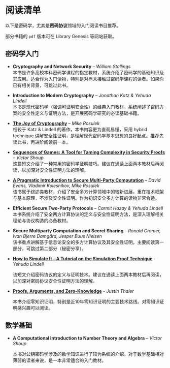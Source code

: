 # 阅读清单

以下是密码学，尤其是**密码协议**领域的入门阅读书目推荐。

部分书籍的 `pdf` 版本可在 Library Genesis 等网站获取。

## 密码学入门

- **Cryptography and Network Security** – *William Stallings*  
  本书是许多高校本科密码学课程的指定教材，系统介绍了密码学的基础知识及其应用。适合作为入门读物，特别是对尚未接触过密码学课程的读者。如果你已有相关背景，可跳过此书。

- **Introduction to Modern Cryptography** – *Jonathan Katz & Yehuda Lindell*  
  本书是现代密码学（强调可证明安全性）的经典入门教材，系统阐述了密码方案的安全性定义与证明方法，是开展密码学研究的必读基础书籍。

- [**The Joy of Cryptography**](https://joyofcryptography.com/) – *Mike Rosulek*  
  相较于 Katz & Lindell 的著作，本书内容更为直观易懂，采用 hybrid technique 讲解安全性证明，是理解现代密码学基本思想的良好起点。推荐先读此书，再进阶阅读前一本。

- [**Sequences of Games: A Tool for Taming Complexity in Security Proofs**](http://www.shoup.net/papers/games.pdf) – *Victor Shoup*  
  这篇短文介绍了一种常用的密码学证明技巧。建议在通读上面两本教材后再阅读，以加深对安全性证明方法的理解。

- [**A Pragmatic Introduction to Secure Multi-Party Computation**](https://securecomputation.org/) – *David Evans, Vladimir Kolesnikov, Mike Rosulek*  
  该书属于综述类教材，介绍了安全多方计算领域中的较新进展，重在技术框架与基本原理，不涉及安全性证明。作为初识安全多方计算的读物非常合适。

- **Efficient Secure Two-Party Protocols** – *Carmit Hazay & Yehuda Lindell*  
  本书系统介绍了安全两方计算协议的定义与安全性证明方法，是深入理解相关理论与协议构造的必备教材。

- **Secure Multiparty Computation and Secret Sharing** – *Ronald Cramer, Ivan Bjerre Damgård, Jesper Buus Nielsen*  
  该书重点讲解基于信息论安全的多方计算协议及其安全性证明。主要阅读第一部分，可跳过第二部分（秘密分享）。

- [**How to Simulate It - A Tutorial on the Simulation Proof Technique**](https://eprint.iacr.org/2016/046) - *Yehuda Lindell*

  该短文介绍密码协议的定义与证明技术。建议在通读上面两本教材后再阅读，以加深对密码协议安全性证明方法的理解。

- [**Proofs, Arguments, and Zero-Knowledge**](https://people.cs.georgetown.edu/jthaler/ProofsArgsAndZK) - *Justin Thaler*

  本书介绍零知识证明，特别是近10年零知识证明的主要技术路线。对零知识证明感兴趣可以阅读。

## 数学基础

- **A Computational Introduction to Number Theory and Algebra** – *Victor Shoup*

    本书对公钥密码学涉及的数学知识进行了较为系统的介绍。对于数学基础相对薄弱的读者来说，是一本非常适合的入门教材。


